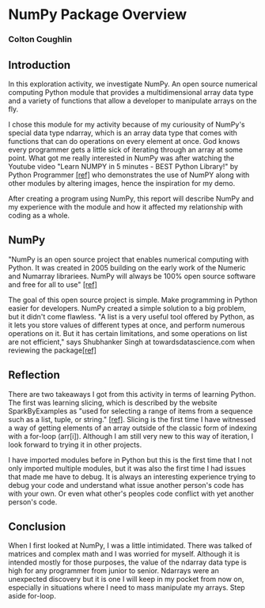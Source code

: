 # NumPy Package Overview
### Colton Coughlin

## Introduction
In this exploration activity, we investigate NumPy. An open source numerical computing Python module that provides a multidimensional array data type and a variety of functions that allow a developer to manipulate arrays on the fly.

I chose this module for my activity because of my curiousity of NumPy's special data type ndarray, which is an array data type that comes with functions that can do operations on every element at once. God knows every programmer gets a little sick of iterating through an array at some point. What got me really interested in NumPy was after watching the Youtube video "Learn NUMPY in 5 minutes - BEST Python Library!" by Python Programmer [\[ref\]](https://www.youtube.com/watch?v=xECXZ3tyONo&t=503s) who demonstrates the use of NumPY along with other modules by altering images, hence the inspiration for my demo. 

After creating a program using NumPy, this report will describe NumPy and my experience with the module and how it affected my relationship with coding as a whole.


## NumPy

"NumPy is an open source project that enables numerical computing with Python. It was created in 2005 building on the early work of the Numeric and Numarray librariees. NumPy will always be 100% open source software and free for all to use" [\[ref\]](https://numpy.org/about/)

The goal of this open source project is simple. Make programming in Python easier for developers. NumPy created a simple solution to a big problem, but it didn't come flawless. "A list is a very useful tool offered by Python, as it lets you store values of different types at once, and perform numerous operations on it. But it has certain limitations, and some operations on list are not efficient," says Shubhanker Singh at towardsdatascience.com when reviewing the package[\[ref\]](https://towardsdatascience.com/a-quick-review-of-numpy-and-matplotlib-48f455db383)





## Reflection

There are two takeaways I got from this activity in terms of learning Python. The first was learning slicing, which is described by the website SparkByExamples as "used for selecting a range of items from a sequence such as a list, tuple, or string." [\[ref\]](https://sparkbyexamples.com/python/python-slice-notation-explain/). Slicing is the first time I have witnessed a way of getting elements of an array outside of the classic form of indexing with a for-loop (arr[i]). Although I am still very new to this way of iteration, I look forward to trying it in other projects.

I have imported modules before in Python but this is the first time that I not only imported multiple modules, but it was also the first time I had issues that made me have to debug. It is always an interesting experience trying to debug your code and understand what issue another person's code has with your own. Or even what other's peoples code conflict with yet another person's code.

## Conclusion

When I first looked at NumPy, I was a little intimidated. There was talked of matrices and complex math and I was worried for myself. Although it is intended mostly for those purposes, the value of the ndarray data type is high for any programmer from junior to senior. Ndarrays were an unexpected discovery but it is one I will keep in my pocket from now on, especially in situations where I need to mass manipulate my arrays. Step aside for-loop.



